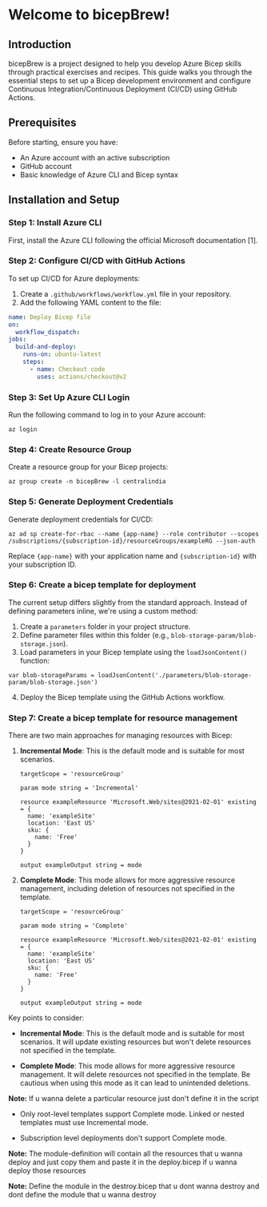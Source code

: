 # Welcome to bicepBrew!

## Introduction

bicepBrew is a project designed to help you develop Azure Bicep skills through practical exercises and recipes. This guide walks you through the essential steps to set up a Bicep development environment and configure Continuous Integration/Continuous Deployment (CI/CD) using GitHub Actions.

## Prerequisites

Before starting, ensure you have:

- An Azure account with an active subscription
- GitHub account
- Basic knowledge of Azure CLI and Bicep syntax

## Installation and Setup

### Step 1: Install Azure CLI

First, install the Azure CLI following the official Microsoft documentation [1].

### Step 2: Configure CI/CD with GitHub Actions

To set up CI/CD for Azure deployments:

1. Create a `.github/workflows/workflow.yml` file in your repository.
2. Add the following YAML content to the file:

```yaml
name: Deploy Bicep file
on:
  workflow_dispatch:
jobs:
  build-and-deploy:
    runs-on: ubuntu-latest
    steps:
      - name: Checkout code
        uses: actions/checkout@v2
```

### Step 3: Set Up Azure CLI Login

Run the following command to log in to your Azure account:

```
az login
```

### Step 4: Create Resource Group

Create a resource group for your Bicep projects:

```
az group create -n bicepBrew -l centralindia
```

### Step 5: Generate Deployment Credentials

Generate deployment credentials for CI/CD:

```
az ad sp create-for-rbac --name {app-name} --role contributor --scopes /subscriptions/{subscription-id}/resourceGroups/exampleRG --json-auth
```

Replace `{app-name}` with your application name and `{subscription-id}` with your subscription ID.

### Step 6: Create a bicep template for deployment

The current setup differs slightly from the standard approach. Instead of defining parameters inline, we're using a custom method:

1. Create a `parameters` folder in your project structure.
2. Define parameter files within this folder (e.g., `blob-storage-param/blob-storage.json`).
3. Load parameters in your Bicep template using the `loadJsonContent()` function:

```bicep
var blob-storageParams = loadJsonContent('./parameters/blob-storage-param/blob-storage.json')
```

4. Deploy the Bicep template using the GitHub Actions workflow.

### Step 7: Create a bicep template for resource management

There are two main approaches for managing resources with Bicep:

1. **Incremental Mode**: This is the default mode and is suitable for most scenarios.

   ```bicep
   targetScope = 'resourceGroup'

   param mode string = 'Incremental'

   resource exampleResource 'Microsoft.Web/sites@2021-02-01' existing = {
     name: 'exampleSite'
     location: 'East US'
     sku: {
       name: 'Free'
     }
   }

   output exampleOutput string = mode
   ```

2. **Complete Mode**: This mode allows for more aggressive resource management, including deletion of resources not specified in the template.

   ```bicep
   targetScope = 'resourceGroup'

   param mode string = 'Complete'

   resource exampleResource 'Microsoft.Web/sites@2021-02-01' existing = {
     name: 'exampleSite'
     location: 'East US'
     sku: {
       name: 'Free'
     }
   }

   output exampleOutput string = mode
   ```

Key points to consider:

- **Incremental Mode**: This is the default mode and is suitable for most scenarios. It will update existing resources but won't delete resources not specified in the template.

- **Complete Mode**: This mode allows for more aggressive resource management. It will delete resources not specified in the template. Be cautious when using this mode as it can lead to unintended deletions.

**Note:** If u wanna delete a particular resource just don't define it in the script

- Only root-level templates support Complete mode. Linked or nested templates must use Incremental mode.

- Subscription level deployments don't support Complete mode.


**Note:** The module-definition will contain all the resources that u wanna deploy and just copy them and paste it in the deploy.bicep if u wanna deploy those resources

**Note:** Define the module in the destroy.bicep that u dont wanna destroy and dont define the module that u wanna destroy
